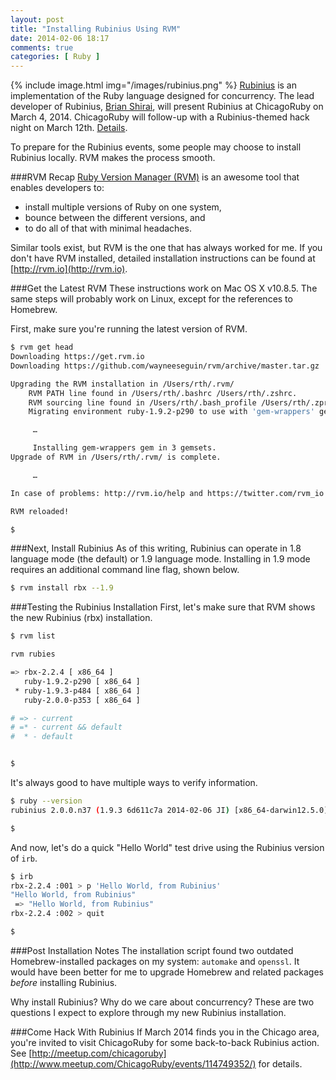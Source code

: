 ```yaml
---
layout: post
title: "Installing Rubinius Using RVM"
date: 2014-02-06 18:17
comments: true
categories: [ Ruby ]
---
```

{% include image.html img="/images/rubinius.png" %}
[Rubinius](http://rubini.us/) is an implementation of the Ruby language designed for concurrency. The lead developer of Rubinius, [Brian Shirai](http://twitter.com/brixen), will present Rubinius at ChicagoRuby on March 4, 2014. ChicagoRuby will follow-up with a Rubinius-themed hack night on March 12th. [Details](http://www.meetup.com/ChicagoRuby/events/114749352/).

To prepare for the Rubinius events, some people may choose to install Rubinius locally. RVM makes the process smooth.
<!--more-->
###RVM Recap
[Ruby Version Manager (RVM)](http://rayhightower.com/blog/2013/05/16/upgrading-ruby-with-rvm/) is an awesome tool that enables developers to:

* install multiple versions of Ruby on one system,
* bounce between the different versions, and 
* to do all of that with minimal headaches. 

Similar tools exist, but RVM is the one that has always worked for me.  If you don't have RVM installed, detailed installation instructions can be found at [http://rvm.io](http://rvm.io).

###Get the Latest RVM
These instructions work on Mac OS X v10.8.5. The same steps will probably work on Linux, except for the references to Homebrew.

First, make sure you're running the latest version of RVM.

```bash
$ rvm get head
Downloading https://get.rvm.io
Downloading https://github.com/wayneeseguin/rvm/archive/master.tar.gz

Upgrading the RVM installation in /Users/rth/.rvm/
    RVM PATH line found in /Users/rth/.bashrc /Users/rth/.zshrc.
    RVM sourcing line found in /Users/rth/.bash_profile /Users/rth/.zprofile.
    Migrating environment ruby-1.9.2-p290 to use with 'gem-wrappers' gem.

     …

     Installing gem-wrappers gem in 3 gemsets.
Upgrade of RVM in /Users/rth/.rvm/ is complete.

     …

In case of problems: http://rvm.io/help and https://twitter.com/rvm_io

RVM reloaded!

$ 
```

###Next, Install Rubinius
As of this writing, Rubinius can operate in 1.8 language mode (the default) or 1.9 language mode. Installing in 1.9 mode requires an additional command line flag, shown below.

```bash
$ rvm install rbx --1.9


```

###Testing the Rubinius Installation
First, let's make sure that RVM shows the new Rubinius (rbx) installation.

```bash
$ rvm list

rvm rubies

=> rbx-2.2.4 [ x86_64 ]
   ruby-1.9.2-p290 [ x86_64 ]
 * ruby-1.9.3-p484 [ x86_64 ]
   ruby-2.0.0-p353 [ x86_64 ]

# => - current
# =* - current && default
#  * - default


$ 
```

It's always good to have multiple ways to verify information.

```bash
$ ruby --version
rubinius 2.0.0.n37 (1.9.3 6d611c7a 2014-02-06 JI) [x86_64-darwin12.5.0]

$ 
```

And now, let's do a quick "Hello World" test drive using the Rubinius
version of `irb`.

```bash
$ irb
rbx-2.2.4 :001 > p 'Hello World, from Rubinius'
"Hello World, from Rubinius"
 => "Hello World, from Rubinius"
rbx-2.2.4 :002 > quit

$ 
```

###Post Installation Notes
The installation script found two outdated Homebrew-installed packages on my system: `automake` and `openssl`. It would have been better for me to upgrade Homebrew and related packages _before_ installing Rubinius.

Why install Rubinius? Why do we care about concurrency? These are two questions I expect to explore through my new Rubinius installation. 

###Come Hack With Rubinius
If March 2014 finds you in the Chicago area, you're invited to visit ChicagoRuby for some back-to-back Rubinius action. See [http://meetup.com/chicagoruby](http://www.meetup.com/ChicagoRuby/events/114749352/) for details. 
